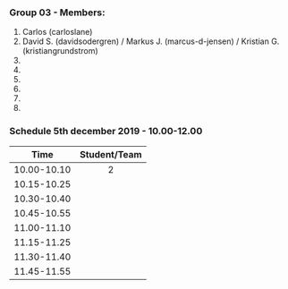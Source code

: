 ### Group 03 - Members:
1.  Carlos (carloslane)
2.  David S. (davidsodergren) / Markus J. (marcus-d-jensen) / Kristian G. (kristiangrundstrom)
3. 
4. 
5. 
6. 
7. 
8. 

### Schedule 5th december 2019 - 10.00-12.00

| Time        |  Student/Team | 
|-------------|:-------------:|
| 10.00-10.10 |  2            |
| 10.15-10.25 |               |
| 10.30-10.40 |               |
| 10.45-10.55 |               |
| 11.00-11.10 |               |
| 11.15-11.25 |               |
| 11.30-11.40 |               |
| 11.45-11.55 |               |
